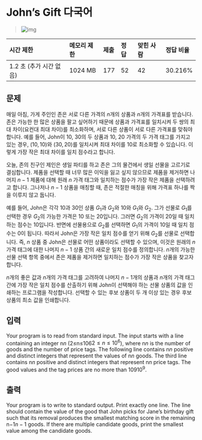 # John’s Gift 다국어

> ![img](https://d2gd6pc034wcta.cloudfront.net/tier/18.svg) 

| 시간 제한               | 메모리 제한 | 제출 | 정답 | 맞힌 사람 | 정답 비율 |
| :---------------------- | :---------- | :--- | :--- | :-------- | :-------- |
| 1.2 초 (추가 시간 없음) | 1024 MB     | 177  | 52   | 42        | 30.216%   |

## 문제



매일 아침, 가게 주인인 존은 서로 다른 가격의 $n$개의 상품과 $n$개의 가격표를 받습니다. 존은 가능한 한 많은 상품을 팔고 싶어하기 때문에 상품과 가격표를 일치시켜 두 쌍의 최대 차이(요컨대 최대 차이)를 최소화하며, 서로 다른 상품이 서로 다른 가격표를 맞춰야 합니다. 예를 들어, John이 $10$, $30$의 두 상품과 $10$, $20$ 가격의 두 가격 태그를 가지고 있는 경우, $(10, 10)$와 $(30, 20)$를 일치시켜 최대 차이를 $10$로 최소화할 수 있습니다. 이렇게 가장 작은 최대 차이를 일치 점수라고 합니다.

오늘, 존의 친구인 제인은 생일 파티를 하고 존은 그의 물건에서 생일 선물을 고르기로 결심합니다. 제품을 선택할 때 너무 많은 이익을 잃고 싶지 않으므로 제품을 제거하면 나머지 $n-1$ 제품에 대해 원래 $n$ 가격 태그와 일치하는 점수가 가장 작은 제품을 선택하려고 합니다. 그나저나 $n-1$ 상품을 매칭할 때, 존은 적절한 매칭을 위해 가격표 하나를 짝을 이루지 않고 둡니다.

예를 들어, John은 각각 $10$과 $30$인 상품 $G_1$과 $G_2$와 $10$와 $G_1$와 $G_2$. 그가 선물로 $G_1$를 선택한 경우 $G_2$의 가능한 가격은 $10$ 또는 $20$입니다. 그러면 $G_2$의 가격이 $20$일 때 일치하는 점수는 $10$입니다. 반면에 선물용으로 $G_2$를 선택하면 $G_1$의 가격이 $10$일 때 일치 점수는 0이 됩니다. 따라서 John은 가장 작은 일치 점수를 얻기 위해 $G_2$를 선물로 선택합니다. 즉, $n$ 상품 중 John은 선물로 어떤 상품이라도 선택할 수 있으며, 이것은 원래의 $n$ 가격 태그에 대한 나머지 $n-1$ 상품 간의 새로운 일치 점수를 정의합니다. $n$개의 가능한 선물 선택 항목 중에서 존은 제품을 제거하면 일치하는 점수가 가장 작은 상품을 찾고자 합니다.

$n$개의 좋은 값과 $n$개의 가격 태그를 고려하여 나머지 $n-1$개의 상품과 $n$개의 가격 태그 간에 가장 작은 일치 점수를 산출하기 위해 John이 선택해야 하는 선물 상품의 값을 인쇄하는 프로그램을 작성합니다. 선택할 수 있는 후보 상품이 두 개 이상 있는 경우 후보 상품의 최소 값을 인쇄합니다.



## 입력

Your program is to read from standard input. The input starts with a line containing an integer n$n$ (2≤n≤106$2 ≤ n ≤ 10^6$), where n$n$ is the number of goods and the number of price tags. The following line contains n$n$ positive and distinct integers that represent the values of n$n$ goods. The third line contains n$n$ positive and distinct integers that represent n$n$ price tags. The good values and the tag prices are no more than 109$10^9$.

## 출력

Your program is to write to standard output. Print exactly one line. The line should contain the value of the good that John picks for Jane’s birthday gift such that its removal produces the smallest matching score in the remaining n−1$n - 1$ goods. If there are multiple candidate goods, print the smallest value among the candidate goods.